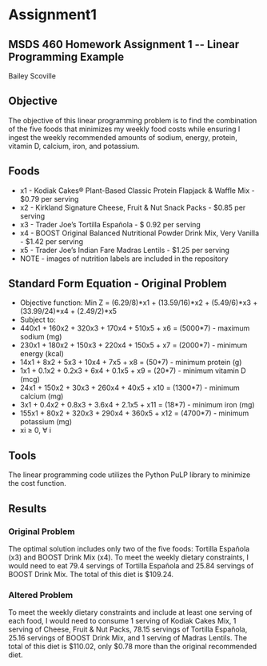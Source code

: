# Assignment1
## MSDS 460 Homework Assignment 1 -- Linear Programming Example 
Bailey Scoville

## Objective
The objective of this linear programming problem is to find the combination of the five foods that minimizes my weekly food costs while ensuring I ingest the weekly recommended amounts of sodium, energy, protein, vitamin D, calcium, iron, and potassium.

## Foods
 - x1 - Kodiak Cakes® Plant-Based Classic Protein Flapjack & Waffle Mix - $0.79 per serving
 - x2 - Kirkland Signature Cheese, Fruit & Nut Snack Packs - $0.85 per serving
 - x3 - Trader Joe’s Tortilla Española - $ 0.92 per serving
 - x4 - BOOST Original Balanced Nutritional Powder Drink Mix, Very Vanilla - $1.42 per serving
 - x5 - Trader Joe’s Indian Fare Madras Lentils - $1.25 per serving
 - NOTE - images of nutrition labels are included in the repository

## Standard Form Equation - Original Problem
 - Objective function: Min Z = (6.29/8)*x1 + (13.59/16)*x2 + (5.49/6)*x3 + (33.99/24)*x4 + (2.49/2)*x5
 - Subject to:
 - 440x1 + 160x2 + 320x3 + 170x4 + 510x5 + x6 = (5000*7) - maximum sodium (mg)
 - 230x1 + 180x2 + 150x3 + 220x4 + 150x5 + x7 = (2000*7) - minimum energy (kcal)
 - 14x1 + 8x2 + 5x3 + 10x4 + 7x5 + x8 = (50*7) - minimum protein (g)
 - 1x1 + 0.1x2 + 0.2x3 + 6x4 + 0.1x5 + x9 = (20*7) - minimum vitamin D (mcg)
 - 24x1 + 150x2 + 30x3 + 260x4 + 40x5 + x10 = (1300*7) - minimum calcium (mg)
 - 3x1 + 0.4x2 + 0.8x3 + 3.6x4 + 2.1x5 + x11 = (18*7) - minimum iron (mg)
 - 155x1 + 80x2 + 320x3 + 290x4 + 360x5 + x12 = (4700*7) - minimum potassium (mg)
 - xi ≥ 0, ∀ i

## Tools
The linear programming code utilizes the Python PuLP library to minimize the cost function.

## Results
### Original Problem
The optimal solution includes only two of the five foods: Tortilla Española (x3) and BOOST Drink Mix (x4). To meet the weekly dietary constraints, I would need to eat 79.4 servings of Tortilla Española and 25.84 servings of BOOST Drink Mix. The total of this diet is $109.24. 

### Altered Problem
To meet the weekly dietary constraints and include at least one serving of each food, I would need to consume 1 serving of Kodiak Cakes Mix, 1 serving of Cheese, Fruit & Nut Packs, 78.15 servings of Tortilla Española, 25.16 servings of BOOST Drink Mix, and 1 serving of Madras Lentils. The total of this diet is $110.02, only $0.78 more than the original recommended diet. 

